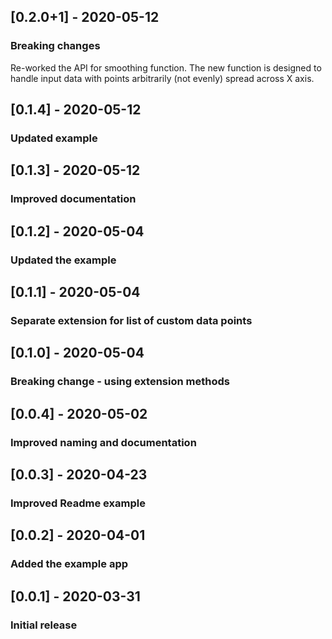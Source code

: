 ## [0.2.0+1] - 2020-05-12

### Breaking changes
Re-worked the API for smoothing function. The new function is designed to handle input data with points arbitrarily (not evenly) spread across X axis.

## [0.1.4] - 2020-05-12

### Updated example

## [0.1.3] - 2020-05-12

### Improved documentation

## [0.1.2] - 2020-05-04

### Updated the example

## [0.1.1] - 2020-05-04

### Separate extension for list of custom data points

## [0.1.0] - 2020-05-04

### Breaking change - using extension methods

## [0.0.4] - 2020-05-02

### Improved naming and documentation

## [0.0.3] - 2020-04-23

### Improved Readme example

## [0.0.2] - 2020-04-01

### Added the example app

## [0.0.1] - 2020-03-31

### Initial release